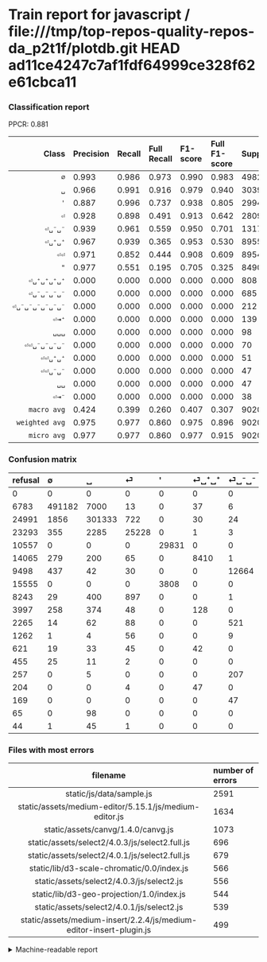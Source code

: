 # Train report for javascript / file:///tmp/top-repos-quality-repos-da_p2t1f/plotdb.git HEAD ad11ce4247c7af1fdf64999ce328f62e61cbca11

### Classification report

PPCR: 0.881

| Class | Precision | Recall | Full Recall | F1-score | Full F1-score | Support | Full Support | PPCR |
|------:|:----------|:-------|:------------|:---------|:---------|:--------|:-------------|:-----|
| `∅` | 0.993| 0.986| 0.973| 0.990| 0.983| 498243| 505026| 0.987 |
| `␣` | 0.966| 0.991| 0.916| 0.979| 0.940| 303965| 328956| 0.924 |
| `'` | 0.887| 0.996| 0.737| 0.938| 0.805| 29943| 40500| 0.739 |
| `⏎` | 0.928| 0.898| 0.491| 0.913| 0.642| 28091| 51384| 0.547 |
| `⏎␣⁻␣⁻` | 0.939| 0.961| 0.559| 0.950| 0.701| 13173| 22671| 0.581 |
| `⏎␣⁺␣⁺` | 0.967| 0.939| 0.365| 0.953| 0.530| 8955| 23020| 0.389 |
| `⏎⏎` | 0.971| 0.852| 0.444| 0.908| 0.609| 8954| 17197| 0.521 |
| `"` | 0.977| 0.551| 0.195| 0.705| 0.325| 8490| 24045| 0.353 |
| `⏎␣⁺␣⁺␣⁺␣⁺` | 0.000| 0.000| 0.000| 0.000| 0.000| 808| 4805| 0.168 |
| `⏎␣⁻␣⁻␣⁻␣⁻` | 0.000| 0.000| 0.000| 0.000| 0.000| 685| 2950| 0.232 |
| `⏎␣⁻␣⁻␣⁻␣⁻␣⁻␣⁻` | 0.000| 0.000| 0.000| 0.000| 0.000| 212| 469| 0.452 |
| `⏎⇥⁺` | 0.000| 0.000| 0.000| 0.000| 0.000| 139| 760| 0.183 |
| `␣␣␣` | 0.000| 0.000| 0.000| 0.000| 0.000| 98| 163| 0.601 |
| `⏎⏎␣⁻␣⁻␣⁻␣⁻` | 0.000| 0.000| 0.000| 0.000| 0.000| 70| 1332| 0.053 |
| `⏎⏎␣⁺␣⁺` | 0.000| 0.000| 0.000| 0.000| 0.000| 51| 255| 0.200 |
| `⏎⏎␣⁻␣⁻` | 0.000| 0.000| 0.000| 0.000| 0.000| 47| 216| 0.218 |
| `␣␣` | 0.000| 0.000| 0.000| 0.000| 0.000| 47| 91| 0.516 |
| `⏎⇥⁻` | 0.000| 0.000| 0.000| 0.000| 0.000| 38| 493| 0.077 |
| `macro avg` | 0.424| 0.399| 0.260| 0.407| 0.307| 902009| 1024333| 0.881 |
| `weighted avg` | 0.975| 0.977| 0.860| 0.975| 0.896| 902009| 1024333| 0.881 |
| `micro avg` | 0.977| 0.977| 0.860| 0.977| 0.915| 902009| 1024333| 0.881 |

### Confusion matrix

|refusal|  ∅| ␣| ⏎| '| ⏎␣⁺␣⁺| ⏎␣⁻␣⁻| "| ⏎⏎| ⏎␣⁺␣⁺␣⁺␣⁺| ⏎␣⁻␣⁻␣⁻␣⁻| ⏎⏎␣⁻␣⁻␣⁻␣⁻| ⏎⇥⁺| ⏎⇥⁻| ⏎␣⁻␣⁻␣⁻␣⁻␣⁻␣⁻| ⏎⏎␣⁺␣⁺| ⏎⏎␣⁻␣⁻| ␣␣␣| ␣␣| 
|:---|:---|:---|:---|:---|:---|:---|:---|:---|:---|:---|:---|:---|:---|:---|:---|:---|:---|:---|
|0 |0 |0 |0 |0 |0 |0 |0 |0 |0 |0 |0 |0 |0 |0 |0 |0 |0 |0 |
|6783 |491182 |7000 |13 |0 |37 |6 |0 |5 |0 |0 |0 |0 |0 |0 |0 |0 |0 |0 |
|24991 |1856 |301333 |722 |0 |30 |24 |0 |0 |0 |0 |0 |0 |0 |0 |0 |0 |0 |0 |
|23293 |355 |2285 |25228 |0 |1 |3 |0 |219 |0 |0 |0 |0 |0 |0 |0 |0 |0 |0 |
|10557 |0 |0 |0 |29831 |0 |0 |112 |0 |0 |0 |0 |0 |0 |0 |0 |0 |0 |0 |
|14065 |279 |200 |65 |0 |8410 |1 |0 |0 |0 |0 |0 |0 |0 |0 |0 |0 |0 |0 |
|9498 |437 |42 |30 |0 |0 |12664 |0 |0 |0 |0 |0 |0 |0 |0 |0 |0 |0 |0 |
|15555 |0 |0 |0 |3808 |0 |0 |4682 |0 |0 |0 |0 |0 |0 |0 |0 |0 |0 |0 |
|8243 |29 |400 |897 |0 |0 |1 |0 |7627 |0 |0 |0 |0 |0 |0 |0 |0 |0 |0 |
|3997 |258 |374 |48 |0 |128 |0 |0 |0 |0 |0 |0 |0 |0 |0 |0 |0 |0 |0 |
|2265 |14 |62 |88 |0 |0 |521 |0 |0 |0 |0 |0 |0 |0 |0 |0 |0 |0 |0 |
|1262 |1 |4 |56 |0 |0 |9 |0 |0 |0 |0 |0 |0 |0 |0 |0 |0 |0 |0 |
|621 |19 |33 |45 |0 |42 |0 |0 |0 |0 |0 |0 |0 |0 |0 |0 |0 |0 |0 |
|455 |25 |11 |2 |0 |0 |0 |0 |0 |0 |0 |0 |0 |0 |0 |0 |0 |0 |0 |
|257 |0 |5 |0 |0 |0 |207 |0 |0 |0 |0 |0 |0 |0 |0 |0 |0 |0 |0 |
|204 |0 |0 |4 |0 |47 |0 |0 |0 |0 |0 |0 |0 |0 |0 |0 |0 |0 |0 |
|169 |0 |0 |0 |0 |0 |47 |0 |0 |0 |0 |0 |0 |0 |0 |0 |0 |0 |0 |
|65 |0 |98 |0 |0 |0 |0 |0 |0 |0 |0 |0 |0 |0 |0 |0 |0 |0 |0 |
|44 |1 |45 |1 |0 |0 |0 |0 |0 |0 |0 |0 |0 |0 |0 |0 |0 |0 |0 |

### Files with most errors

| filename | number of errors|
|:----:|:-----|
| static/js/data/sample.js | 2591 |
| static/assets/medium-editor/5.15.1/js/medium-editor.js | 1634 |
| static/assets/canvg/1.4.0/canvg.js | 1073 |
| static/assets/select2/4.0.3/js/select2.full.js | 696 |
| static/assets/select2/4.0.1/js/select2.full.js | 679 |
| static/lib/d3-scale-chromatic/0.0/index.js | 566 |
| static/assets/select2/4.0.3/js/select2.js | 556 |
| static/lib/d3-geo-projection/1.0/index.js | 544 |
| static/assets/select2/4.0.1/js/select2.js | 539 |
| static/assets/medium-insert/2.2.4/js/medium-editor-insert-plugin.js | 499 |

<details>
    <summary>Machine-readable report</summary>
```json
{
  "cl_report": {"\"": {"f1-score": 0.7049081601927131, "precision": 0.9766374634960368, "recall": 0.5514723203769141, "support": 8490}, "\u0027": {"f1-score": 0.9383473310056306, "precision": 0.8867980617735367, "recall": 0.9962595598303443, "support": 29943}, "macro avg": {"f1-score": 0.40749201379281974, "precision": 0.42380230701256516, "recall": 0.3986267226326226, "support": 902009}, "micro avg": {"f1-score": 0.9766609867529038, "precision": 0.9766609867529038, "recall": 0.9766609867529038, "support": 902009}, "weighted avg": {"f1-score": 0.9749403830990557, "precision": 0.9747702468538726, "recall": 0.9766609867529038, "support": 902009}, "\u2205": {"f1-score": 0.989588989210224, "precision": 0.9933785817140454, "recall": 0.9858282002958396, "support": 498243}, "\u23ce": {"f1-score": 0.9125700850063304, "precision": 0.9275341005184015, "recall": 0.8980812359830551, "support": 28091}, "\u23ce\u21e5\u207a": {"f1-score": 0.0, "precision": 0.0, "recall": 0.0, "support": 139}, "\u23ce\u21e5\u207b": {"f1-score": 0.0, "precision": 0.0, "recall": 0.0, "support": 38}, "\u23ce\u23ce": {"f1-score": 0.9077060398690865, "precision": 0.9714686027257674, "recall": 0.8517980790708063, "support": 8954}, "\u23ce\u23ce\u2423\u207a\u2423\u207a": {"f1-score": 0.0, "precision": 0.0, "recall": 0.0, "support": 51}, "\u23ce\u23ce\u2423\u207b\u2423\u207b": {"f1-score": 0.0, "precision": 0.0, "recall": 0.0, "support": 47}, "\u23ce\u23ce\u2423\u207b\u2423\u207b\u2423\u207b\u2423\u207b": {"f1-score": 0.0, "precision": 0.0, "recall": 0.0, "support": 70}, "\u23ce\u2423\u207a\u2423\u207a": {"f1-score": 0.9529745042492918, "precision": 0.9672225416906268, "recall": 0.9391401451702959, "support": 8955}, "\u23ce\u2423\u207a\u2423\u207a\u2423\u207a\u2423\u207a": {"f1-score": 0.0, "precision": 0.0, "recall": 0.0, "support": 808}, "\u23ce\u2423\u207b\u2423\u207b": {"f1-score": 0.9501800720288114, "precision": 0.9392568419491211, "recall": 0.9613603583086616, "support": 13173}, "\u23ce\u2423\u207b\u2423\u207b\u2423\u207b\u2423\u207b": {"f1-score": 0.0, "precision": 0.0, "recall": 0.0, "support": 685}, "\u23ce\u2423\u207b\u2423\u207b\u2423\u207b\u2423\u207b\u2423\u207b\u2423\u207b": {"f1-score": 0.0, "precision": 0.0, "recall": 0.0, "support": 212}, "\u2423": {"f1-score": 0.9785810667086677, "precision": 0.966145332358637, "recall": 0.9913411083512904, "support": 303965}, "\u2423\u2423": {"f1-score": 0.0, "precision": 0.0, "recall": 0.0, "support": 47}, "\u2423\u2423\u2423": {"f1-score": 0.0, "precision": 0.0, "recall": 0.0, "support": 98}},
  "cl_report_full": {"\"": {"f1-score": 0.32469919206629916, "precision": 0.9766374634960368, "recall": 0.19471823663963403, "support": 24045}, "\u0027": {"f1-score": 0.804731652706403, "precision": 0.8867980617735367, "recall": 0.736567901234568, "support": 40500}, "macro avg": {"f1-score": 0.3074830071910148, "precision": 0.42380230701256516, "recall": 0.25990628303362734, "support": 1024333}, "micro avg": {"f1-score": 0.9146423636093693, "precision": 0.9766609867529038, "recall": 0.8600298926228092, "support": 1024333}, "weighted avg": {"f1-score": 0.8958885768044391, "precision": 0.9633839751597723, "recall": 0.8600298926228092, "support": 1024333}, "\u2205": {"f1-score": 0.9828731282804494, "precision": 0.9933785817140454, "recall": 0.9725875499479235, "support": 505026}, "\u23ce": {"f1-score": 0.6420727129277325, "precision": 0.9275341005184015, "recall": 0.49096995173594893, "support": 51384}, "\u23ce\u21e5\u207a": {"f1-score": 0.0, "precision": 0.0, "recall": 0.0, "support": 760}, "\u23ce\u21e5\u207b": {"f1-score": 0.0, "precision": 0.0, "recall": 0.0, "support": 493}, "\u23ce\u23ce": {"f1-score": 0.6089907377834558, "precision": 0.9714686027257674, "recall": 0.44350758853288363, "support": 17197}, "\u23ce\u23ce\u2423\u207a\u2423\u207a": {"f1-score": 0.0, "precision": 0.0, "recall": 0.0, "support": 255}, "\u23ce\u23ce\u2423\u207b\u2423\u207b": {"f1-score": 0.0, "precision": 0.0, "recall": 0.0, "support": 216}, "\u23ce\u23ce\u2423\u207b\u2423\u207b\u2423\u207b\u2423\u207b": {"f1-score": 0.0, "precision": 0.0, "recall": 0.0, "support": 1332}, "\u23ce\u2423\u207a\u2423\u207a": {"f1-score": 0.5303484155762258, "precision": 0.9672225416906268, "recall": 0.36533449174630755, "support": 23020}, "\u23ce\u2423\u207a\u2423\u207a\u2423\u207a\u2423\u207a": {"f1-score": 0.0, "precision": 0.0, "recall": 0.0, "support": 4805}, "\u23ce\u2423\u207b\u2423\u207b": {"f1-score": 0.7005587210267191, "precision": 0.9392568419491211, "recall": 0.558599091350183, "support": 22671}, "\u23ce\u2423\u207b\u2423\u207b\u2423\u207b\u2423\u207b": {"f1-score": 0.0, "precision": 0.0, "recall": 0.0, "support": 2950}, "\u23ce\u2423\u207b\u2423\u207b\u2423\u207b\u2423\u207b\u2423\u207b\u2423\u207b": {"f1-score": 0.0, "precision": 0.0, "recall": 0.0, "support": 469}, "\u2423": {"f1-score": 0.9404195690709809, "precision": 0.966145332358637, "recall": 0.9160282834178431, "support": 328956}, "\u2423\u2423": {"f1-score": 0.0, "precision": 0.0, "recall": 0.0, "support": 91}, "\u2423\u2423\u2423": {"f1-score": 0.0, "precision": 0.0, "recall": 0.0, "support": 163}},
  "ppcr": 0.8805818029878956
}
```
</details>
